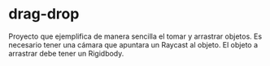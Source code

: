 # drag-drop
Proyecto que ejemplifica de manera sencilla el tomar y arrastrar objetos. Es necesario tener una cámara que apuntara un Raycast al objeto. El objeto a arrastrar debe tener un Rigidbody.
